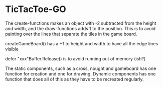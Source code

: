 # TicTacToe-GO

The create-functions makes an object with -2 subtracted from the height and width, and the draw-functions adds 1 to the position. This is to avoid painting over the lines that separate the tiles in the game board.

createGameBoard() has a +1 to height and width to have all the edge lines visible

defer "xxx"Buffer.Release() is to avoid running out of memory (ish?)

The static components, such as a cross, nought and gameboard has one function for creation and one for drawing. Dynamic components has one function that does all of this as they have to be recreated regularly.
